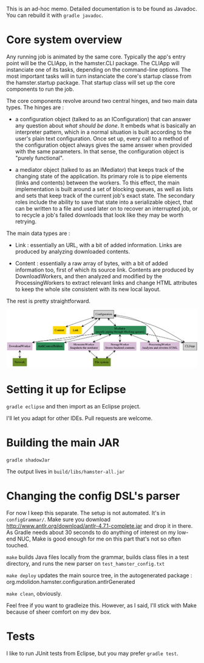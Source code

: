 This is an ad-hoc memo. Detailed documentation is to be found as Javadoc. You can rebuild it with `gradle javadoc`.

# Core system overview

Any running job is animated by the same core. Typically the app's entry point will be the CLIApp, in the hamster.CLI package. The CLIApp will instanciate one of its tasks, depending on the command-line options. The most important tasks will in turn instanciate the core's startup classe from the hamster.startup package. That startup class will set up the core components to run the job.

The core components revolve around two central hinges, and two main data types. The hinges are :

* a configuration object (talked to as an IConfiguration) that can answer any question about *what should be done*. It embeds what is basically an interpreter pattern, which in a normal situation is built according to the user's plain text configuration. Once set up, every call to a method of the configuration object always gives the same answer when provided with the same parameters. In that sense, the configuration object is "purely functional".

* a mediator object (talked to as an IMediator) that keeps track of the changing state of the application. Its primary role is to pipe elements (links and contents) between the workers. To this effect, the main implementation is built around a set of blocking queues, as well as lists and sets that keep track of the current job's exact state. The secondary roles include the ability to save that state into a serializable object, that can be written to a file and used later on to recover an interrupted job, or to recycle a job's failed downloads that look like they may be worth retrying.

The main data types are :

* Link : essentially an URL, with a bit of added information. Links are produced by analyzing downloaded contents.

* Content : essentially a raw array of bytes, with a bit of added information too, first of which its source link. Contents are produced by DownloadWorkers, and then analyzed and modified by the ProcessingWorkers to extract relevant links and change HTML attributes to keep the whole site consistent with its new local layout.

The rest is pretty straightforward.

![Hamster core](https://raw.githubusercontent.com/mdolidon/hamster/master/dev_docs/core_components.png)


# Setting it up for Eclipse

`gradle eclipse` and then import as an Eclipse project.

I'll let you adapt for other IDEs. Pull requests are welcome.

# Building the main JAR

`gradle shadowJar`

The output lives in `build/libs/hamster-all.jar`

# Changing the config DSL's parser

For now I keep this separate. The setup is not automated. It's in `configGrammar/`. Make sure you download http://www.antlr.org/download/antlr-4.7.1-complete.jar and drop it in there. As Gradle needs about 30 seconds to do anything of interest on my low-end NUC, Make is good enough for me on this part that's not so often touched. 

`make` builds Java files locally from the grammar, builds class files in a test directory, and runs the new parser on `test_hamster_config.txt`

`make deploy` updates the main source tree, in the autogenerated package : org.mdolidon.hamster.configuration.antlrGenerated

`make clean`, obviously.

Feel free if you want to gradleize this. However, as I said, I'll stick with Make because of sheer comfort on my dev box.

# Tests

I like to run JUnit tests from Eclipse, but you may prefer `gradle test`.
